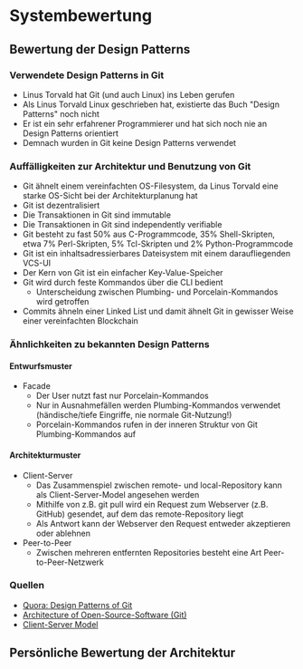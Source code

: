 # Systembewertung

## Bewertung der Design Patterns

### Verwendete Design Patterns in Git
* Linus Torvald hat Git (und auch Linux) ins Leben gerufen
* Als Linus Torvald Linux geschrieben hat, existierte das Buch "Design Patterns" noch nicht
* Er ist ein sehr erfahrener Programmierer und hat sich noch nie an Design Patterns orientiert
* Demnach wurden in Git keine Design Patterns verwendet

### Auffälligkeiten zur Architektur und Benutzung von Git
* Git ähnelt einem vereinfachten OS-Filesystem, da Linus Torvald eine starke OS-Sicht bei der Architekturplanung hat
* Git ist dezentralisiert
* Die Transaktionen in Git sind immutable
* Die Transaktionen in Git sind independently verifiable
* Git besteht zu fast 50% aus C-Programmcode, 35% Shell-Skripten, etwa 7% Perl-Skripten, 5% Tcl-Skripten und 2% Python-Programmcode
* Git ist ein inhaltsadressierbares Dateisystem mit einem daraufliegenden VCS-UI
* Der Kern von Git ist ein einfacher Key-Value-Speicher
* Git wird durch feste Kommandos über die CLI bedient
    * Unterscheidung zwischen Plumbing- und Porcelain-Kommandos wird getroffen
* Commits ähneln einer Linked List und damit ähnelt Git in gewisser Weise einer vereinfachten Blockchain

### Ähnlichkeiten zu bekannten Design Patterns

#### Entwurfsmuster
* Facade
    * Der User nutzt fast nur Porcelain-Kommandos
    * Nur in Ausnahmefällen werden Plumbing-Kommandos verwendet (händische/tiefe Eingriffe, nie normale Git-Nutzung!)
    * Porcelain-Kommandos rufen in der inneren Struktur von Git Plumbing-Kommandos auf

#### Architekturmuster
* Client-Server
    * Das Zusammenspiel zwischen remote- und local-Repository kann als Client-Server-Model angesehen werden
    * Mithilfe von z.B. git pull wird ein Request zum Webserver (z.B. GitHub) gesendet, auf dem das remote-Repository liegt
    * Als Antwort kann der Webserver den Request entweder akzeptieren oder ablehnen
* Peer-to-Peer
    * Zwischen mehreren entfernten Repositories besteht eine Art Peer-to-Peer-Netzwerk

### Quellen
* [Quora: Design Patterns of Git](https://www.quora.com/What-design-patterns-did-Linus-Torvalds-use-when-writing-Git)
* [Architecture of Open-Source-Software (Git)](https://www.aosabook.org/en/git.html)
* [Client-Server Model](https://techterms.com/definition/client-server_model)

## Persönliche Bewertung der Architektur